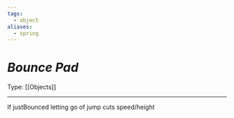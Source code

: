 ```yaml
---
tags:
  - object
aliases:
  - spring
---
```

# _Bounce Pad_

Type: [[Objects]]

----

If justBounced letting go of jump cuts speed/height